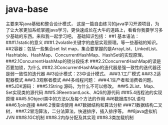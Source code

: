 # java-base
主要来写java基础和整合设计模式，
这是一篇自由练习的java学习开源项目，为了让大家更加系统掌握java学习，更快速成长在大牛的道路上，看看你我要学习多少基础的东西。来和我一起学习吧。 基础知识包括：
##1 基本语法： 
	###1.1static的意义
	###1.2volatile关键字的底层实现原理。等一些基础的知识。 
##2容器：包括一些集合set list map，集合要掌握的是ArrayList、LinkedList、Hashtable、HashMap、ConcurrentHashMap、HashSet的实现原理。 
	###2.1ConcurrentHashMap的锁分段技术 
	###2.2ConcurrentHashMap的读是否要加锁，为什么 
	###2.3ConcurrentHashMap的迭代器是强一致性的迭代器还是弱一致性的迭代器 
##3设计模式：23中设计模式。 
	###3.1工厂模式 
	###3.2适配器模式 
	###3.3观察者模式 
##4多线程问题： 
	###4.1生产者和消费者问题。 
##5JDK源码： 
	###5.1String 源码，为什么不可以修改。 
	###5.2List、Map、Set实现类的源代码 
	###5.3ReentrantLock、AQS的源代码 
	###5.4线程池的实现原理 
	###5.5Object类中的方法以及每个方法的作用 
##6数据库SQL语句 
	###6.1join连接 
	###6.2慢查询使用 
##7数据结构和算法分析 
	###7.1数据结构二叉树， 
	###7.2冒泡算法，二分法算法，快速排序，插入排序等。 
##8java虚拟机JVN 
	###8.1GC机制 
	###8.2内存分配及其实现 
	###8.3类加载机制
